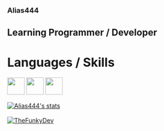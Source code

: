 ### Alias444
## Learning Programmer / Developer
# Languages / Skills

<code><img height="40" src="https://media.discordapp.net/attachments/786121094964314154/786682173792059392/31b2ii8hchi31-removebg-preview.png"></code>
<code><img height="40" src="https://media.discordapp.net/attachments/786121094964314154/786682525748953098/1200px-C_Sharp_logo.svg.png?width=627&height=683"></code>
<code><img height="40" src="https://media.discordapp.net/attachments/786121094964314154/786328707542548522/images-removebg-preview.png"></code>


<a href="https://github.com/Alias444">
  <img align="center" src="https://github-readme-stats.vercel.app/api?username=Alias444&show_icons=true&include_all_commits=true&show_icons=true&title_color=fff&icon_color=79ff97&text_color=9f9f9f&bg_color=151515" alt="Alias444's stats" />
</a>
<br><br>
<a href="https://github.com/Alias444?tab=repositories">
  <img align="center" src="https://github-readme-stats.vercel.app/api/top-langs/?username=Alias444&layout=compact&show_icons=true&title_color=fff&icon_color=79ff97&text_color=9f9f9f&bg_color=151515" alt='TheFunkyDev's favorite languages" />
</a>
<br>
<br>

